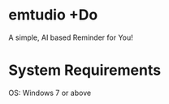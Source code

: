 # emtudio +Do
A simple, AI based Reminder for You!




# System Requirements
OS: Windows 7 or above

